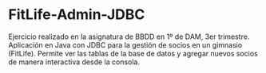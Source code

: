 # FitLife-Admin-JDBC
Ejercicio realizado en la asignatura de BBDD en 1º de DAM, 3er trimestre. Aplicación en Java con JDBC para la gestión de socios en un gimnasio (FitLife). Permite ver las tablas de la base de datos y agregar nuevos socios de manera interactiva desde la consola.
